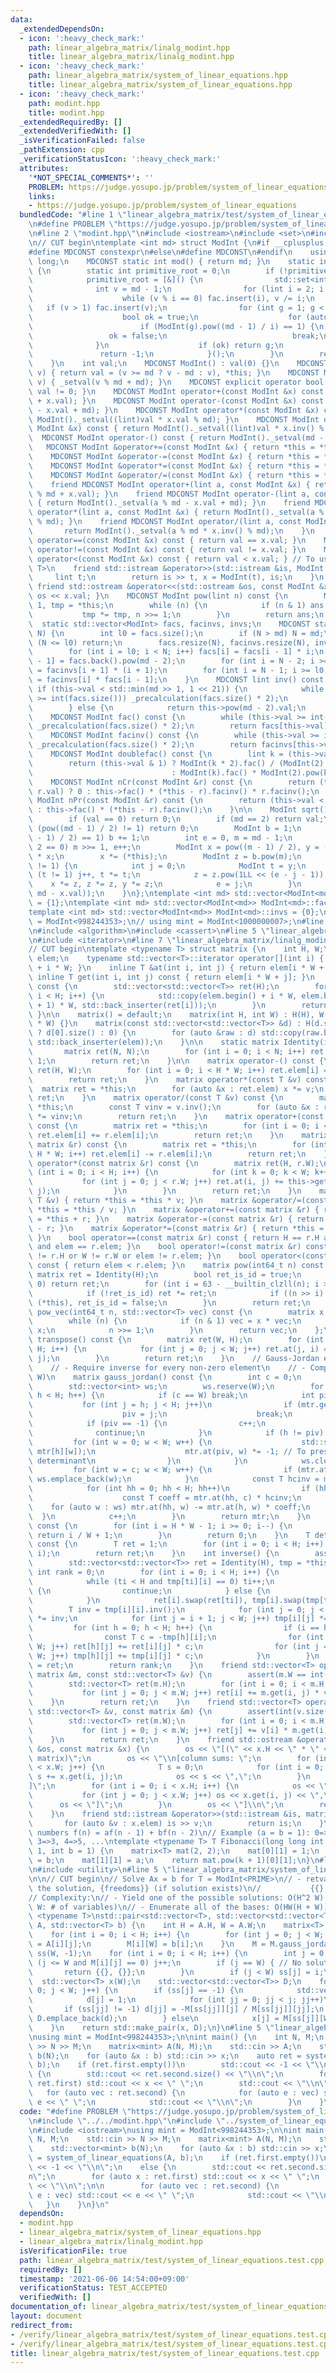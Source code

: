 ```yaml
---
data:
  _extendedDependsOn:
  - icon: ':heavy_check_mark:'
    path: linear_algebra_matrix/linalg_modint.hpp
    title: linear_algebra_matrix/linalg_modint.hpp
  - icon: ':heavy_check_mark:'
    path: linear_algebra_matrix/system_of_linear_equations.hpp
    title: linear_algebra_matrix/system_of_linear_equations.hpp
  - icon: ':heavy_check_mark:'
    path: modint.hpp
    title: modint.hpp
  _extendedRequiredBy: []
  _extendedVerifiedWith: []
  _isVerificationFailed: false
  _pathExtension: cpp
  _verificationStatusIcon: ':heavy_check_mark:'
  attributes:
    '*NOT_SPECIAL_COMMENTS*': ''
    PROBLEM: https://judge.yosupo.jp/problem/system_of_linear_equations
    links:
    - https://judge.yosupo.jp/problem/system_of_linear_equations
  bundledCode: "#line 1 \"linear_algebra_matrix/test/system_of_linear_equations.test.cpp\"\
    \n#define PROBLEM \"https://judge.yosupo.jp/problem/system_of_linear_equations\"\
    \n#line 2 \"modint.hpp\"\n#include <iostream>\n#include <set>\n#include <vector>\n\
    \n// CUT begin\ntemplate <int md> struct ModInt {\n#if __cplusplus >= 201402L\n\
    #define MDCONST constexpr\n#else\n#define MDCONST\n#endif\n    using lint = long\
    \ long;\n    MDCONST static int mod() { return md; }\n    static int get_primitive_root()\
    \ {\n        static int primitive_root = 0;\n        if (!primitive_root) {\n\
    \            primitive_root = [&]() {\n                std::set<int> fac;\n  \
    \              int v = md - 1;\n                for (lint i = 2; i * i <= v; i++)\n\
    \                    while (v % i == 0) fac.insert(i), v /= i;\n             \
    \   if (v > 1) fac.insert(v);\n                for (int g = 1; g < md; g++) {\n\
    \                    bool ok = true;\n                    for (auto i : fac)\n\
    \                        if (ModInt(g).pow((md - 1) / i) == 1) {\n           \
    \                 ok = false;\n                            break;\n          \
    \              }\n                    if (ok) return g;\n                }\n \
    \               return -1;\n            }();\n        }\n        return primitive_root;\n\
    \    }\n    int val;\n    MDCONST ModInt() : val(0) {}\n    MDCONST ModInt &_setval(lint\
    \ v) { return val = (v >= md ? v - md : v), *this; }\n    MDCONST ModInt(lint\
    \ v) { _setval(v % md + md); }\n    MDCONST explicit operator bool() const { return\
    \ val != 0; }\n    MDCONST ModInt operator+(const ModInt &x) const { return ModInt()._setval((lint)val\
    \ + x.val); }\n    MDCONST ModInt operator-(const ModInt &x) const { return ModInt()._setval((lint)val\
    \ - x.val + md); }\n    MDCONST ModInt operator*(const ModInt &x) const { return\
    \ ModInt()._setval((lint)val * x.val % md); }\n    MDCONST ModInt operator/(const\
    \ ModInt &x) const { return ModInt()._setval((lint)val * x.inv() % md); }\n  \
    \  MDCONST ModInt operator-() const { return ModInt()._setval(md - val); }\n \
    \   MDCONST ModInt &operator+=(const ModInt &x) { return *this = *this + x; }\n\
    \    MDCONST ModInt &operator-=(const ModInt &x) { return *this = *this - x; }\n\
    \    MDCONST ModInt &operator*=(const ModInt &x) { return *this = *this * x; }\n\
    \    MDCONST ModInt &operator/=(const ModInt &x) { return *this = *this / x; }\n\
    \    friend MDCONST ModInt operator+(lint a, const ModInt &x) { return ModInt()._setval(a\
    \ % md + x.val); }\n    friend MDCONST ModInt operator-(lint a, const ModInt &x)\
    \ { return ModInt()._setval(a % md - x.val + md); }\n    friend MDCONST ModInt\
    \ operator*(lint a, const ModInt &x) { return ModInt()._setval(a % md * x.val\
    \ % md); }\n    friend MDCONST ModInt operator/(lint a, const ModInt &x) {\n \
    \       return ModInt()._setval(a % md * x.inv() % md);\n    }\n    MDCONST bool\
    \ operator==(const ModInt &x) const { return val == x.val; }\n    MDCONST bool\
    \ operator!=(const ModInt &x) const { return val != x.val; }\n    MDCONST bool\
    \ operator<(const ModInt &x) const { return val < x.val; } // To use std::map<ModInt,\
    \ T>\n    friend std::istream &operator>>(std::istream &is, ModInt &x) {\n   \
    \     lint t;\n        return is >> t, x = ModInt(t), is;\n    }\n    MDCONST\
    \ friend std::ostream &operator<<(std::ostream &os, const ModInt &x) { return\
    \ os << x.val; }\n    MDCONST ModInt pow(lint n) const {\n        ModInt ans =\
    \ 1, tmp = *this;\n        while (n) {\n            if (n & 1) ans *= tmp;\n \
    \           tmp *= tmp, n >>= 1;\n        }\n        return ans;\n    }\n\n  \
    \  static std::vector<ModInt> facs, facinvs, invs;\n    MDCONST static void _precalculation(int\
    \ N) {\n        int l0 = facs.size();\n        if (N > md) N = md;\n        if\
    \ (N <= l0) return;\n        facs.resize(N), facinvs.resize(N), invs.resize(N);\n\
    \        for (int i = l0; i < N; i++) facs[i] = facs[i - 1] * i;\n        facinvs[N\
    \ - 1] = facs.back().pow(md - 2);\n        for (int i = N - 2; i >= l0; i--) facinvs[i]\
    \ = facinvs[i + 1] * (i + 1);\n        for (int i = N - 1; i >= l0; i--) invs[i]\
    \ = facinvs[i] * facs[i - 1];\n    }\n    MDCONST lint inv() const {\n       \
    \ if (this->val < std::min(md >> 1, 1 << 21)) {\n            while (this->val\
    \ >= int(facs.size())) _precalculation(facs.size() * 2);\n            return invs[this->val].val;\n\
    \        } else {\n            return this->pow(md - 2).val;\n        }\n    }\n\
    \    MDCONST ModInt fac() const {\n        while (this->val >= int(facs.size()))\
    \ _precalculation(facs.size() * 2);\n        return facs[this->val];\n    }\n\
    \    MDCONST ModInt facinv() const {\n        while (this->val >= int(facs.size()))\
    \ _precalculation(facs.size() * 2);\n        return facinvs[this->val];\n    }\n\
    \    MDCONST ModInt doublefac() const {\n        lint k = (this->val + 1) / 2;\n\
    \        return (this->val & 1) ? ModInt(k * 2).fac() / (ModInt(2).pow(k) * ModInt(k).fac())\n\
    \                               : ModInt(k).fac() * ModInt(2).pow(k);\n    }\n\
    \    MDCONST ModInt nCr(const ModInt &r) const {\n        return (this->val <\
    \ r.val) ? 0 : this->fac() * (*this - r).facinv() * r.facinv();\n    }\n    MDCONST\
    \ ModInt nPr(const ModInt &r) const {\n        return (this->val < r.val) ? 0\
    \ : this->fac() * (*this - r).facinv();\n    }\n\n    ModInt sqrt() const {\n\
    \        if (val == 0) return 0;\n        if (md == 2) return val;\n        if\
    \ (pow((md - 1) / 2) != 1) return 0;\n        ModInt b = 1;\n        while (b.pow((md\
    \ - 1) / 2) == 1) b += 1;\n        int e = 0, m = md - 1;\n        while (m %\
    \ 2 == 0) m >>= 1, e++;\n        ModInt x = pow((m - 1) / 2), y = (*this) * x\
    \ * x;\n        x *= (*this);\n        ModInt z = b.pow(m);\n        while (y\
    \ != 1) {\n            int j = 0;\n            ModInt t = y;\n            while\
    \ (t != 1) j++, t *= t;\n            z = z.pow(1LL << (e - j - 1));\n        \
    \    x *= z, z *= z, y *= z;\n            e = j;\n        }\n        return ModInt(std::min(x.val,\
    \ md - x.val));\n    }\n};\ntemplate <int md> std::vector<ModInt<md>> ModInt<md>::facs\
    \ = {1};\ntemplate <int md> std::vector<ModInt<md>> ModInt<md>::facinvs = {1};\n\
    template <int md> std::vector<ModInt<md>> ModInt<md>::invs = {0};\n// using mint\
    \ = ModInt<998244353>;\n// using mint = ModInt<1000000007>;\n#line 2 \"linear_algebra_matrix/linalg_modint.hpp\"\
    \n#include <algorithm>\n#include <cassert>\n#line 5 \"linear_algebra_matrix/linalg_modint.hpp\"\
    \n#include <iterator>\n#line 7 \"linear_algebra_matrix/linalg_modint.hpp\"\n\n\
    // CUT begin\ntemplate <typename T> struct matrix {\n    int H, W;\n    std::vector<T>\
    \ elem;\n    typename std::vector<T>::iterator operator[](int i) { return elem.begin()\
    \ + i * W; }\n    inline T &at(int i, int j) { return elem[i * W + j]; }\n   \
    \ inline T get(int i, int j) const { return elem[i * W + j]; }\n    operator std::vector<std::vector<T>>()\
    \ const {\n        std::vector<std::vector<T>> ret(H);\n        for (int i = 0;\
    \ i < H; i++) {\n            std::copy(elem.begin() + i * W, elem.begin() + (i\
    \ + 1) * W, std::back_inserter(ret[i]));\n        }\n        return ret;\n   \
    \ }\n\n    matrix() = default;\n    matrix(int H, int W) : H(H), W(W), elem(H\
    \ * W) {}\n    matrix(const std::vector<std::vector<T>> &d) : H(d.size()), W(d.size()\
    \ ? d[0].size() : 0) {\n        for (auto &raw : d) std::copy(raw.begin(), raw.end(),\
    \ std::back_inserter(elem));\n    }\n\n    static matrix Identity(int N) {\n \
    \       matrix ret(N, N);\n        for (int i = 0; i < N; i++) ret.at(i, i) =\
    \ 1;\n        return ret;\n    }\n\n    matrix operator-() const {\n        matrix\
    \ ret(H, W);\n        for (int i = 0; i < H * W; i++) ret.elem[i] = -elem[i];\n\
    \        return ret;\n    }\n    matrix operator*(const T &v) const {\n      \
    \  matrix ret = *this;\n        for (auto &x : ret.elem) x *= v;\n        return\
    \ ret;\n    }\n    matrix operator/(const T &v) const {\n        matrix ret =\
    \ *this;\n        const T vinv = v.inv();\n        for (auto &x : ret.elem) x\
    \ *= vinv;\n        return ret;\n    }\n    matrix operator+(const matrix &r)\
    \ const {\n        matrix ret = *this;\n        for (int i = 0; i < H * W; i++)\
    \ ret.elem[i] += r.elem[i];\n        return ret;\n    }\n    matrix operator-(const\
    \ matrix &r) const {\n        matrix ret = *this;\n        for (int i = 0; i <\
    \ H * W; i++) ret.elem[i] -= r.elem[i];\n        return ret;\n    }\n    matrix\
    \ operator*(const matrix &r) const {\n        matrix ret(H, r.W);\n        for\
    \ (int i = 0; i < H; i++) {\n            for (int k = 0; k < W; k++) {\n     \
    \           for (int j = 0; j < r.W; j++) ret.at(i, j) += this->get(i, k) * r.get(k,\
    \ j);\n            }\n        }\n        return ret;\n    }\n    matrix &operator*=(const\
    \ T &v) { return *this = *this * v; }\n    matrix &operator/=(const T &v) { return\
    \ *this = *this / v; }\n    matrix &operator+=(const matrix &r) { return *this\
    \ = *this + r; }\n    matrix &operator-=(const matrix &r) { return *this = *this\
    \ - r; }\n    matrix &operator*=(const matrix &r) { return *this = *this * r;\
    \ }\n    bool operator==(const matrix &r) const { return H == r.H and W == r.W\
    \ and elem == r.elem; }\n    bool operator!=(const matrix &r) const { return H\
    \ != r.H or W != r.W or elem != r.elem; }\n    bool operator<(const matrix &r)\
    \ const { return elem < r.elem; }\n    matrix pow(int64_t n) const {\n       \
    \ matrix ret = Identity(H);\n        bool ret_is_id = true;\n        if (n ==\
    \ 0) return ret;\n        for (int i = 63 - __builtin_clzll(n); i >= 0; i--) {\n\
    \            if (!ret_is_id) ret *= ret;\n            if ((n >> i) & 1) ret *=\
    \ (*this), ret_is_id = false;\n        }\n        return ret;\n    }\n    std::vector<T>\
    \ pow_vec(int64_t n, std::vector<T> vec) const {\n        matrix x = *this;\n\
    \        while (n) {\n            if (n & 1) vec = x * vec;\n            x *=\
    \ x;\n            n >>= 1;\n        }\n        return vec;\n    };\n    matrix\
    \ transpose() const {\n        matrix ret(W, H);\n        for (int i = 0; i <\
    \ H; i++) {\n            for (int j = 0; j < W; j++) ret.at(j, i) = this->get(i,\
    \ j);\n        }\n        return ret;\n    }\n    // Gauss-Jordan elimination\n\
    \    // - Require inverse for every non-zero element\n    // - Complexity: O(H^2\
    \ W)\n    matrix gauss_jordan() const {\n        int c = 0;\n        matrix mtr(*this);\n\
    \        std::vector<int> ws;\n        ws.reserve(W);\n        for (int h = 0;\
    \ h < H; h++) {\n            if (c == W) break;\n            int piv = -1;\n \
    \           for (int j = h; j < H; j++)\n                if (mtr.get(j, c)) {\n\
    \                    piv = j;\n                    break;\n                }\n\
    \            if (piv == -1) {\n                c++;\n                h--;\n  \
    \              continue;\n            }\n            if (h != piv) {\n       \
    \         for (int w = 0; w < W; w++) {\n                    std::swap(mtr[piv][w],\
    \ mtr[h][w]);\n                    mtr.at(piv, w) *= -1; // To preserve sign of\
    \ determinant\n                }\n            }\n            ws.clear();\n   \
    \         for (int w = c; w < W; w++) {\n                if (mtr.at(h, w) != 0)\
    \ ws.emplace_back(w);\n            }\n            const T hcinv = mtr.at(h, c).inv();\n\
    \            for (int hh = 0; hh < H; hh++)\n                if (hh != h) {\n\
    \                    const T coeff = mtr.at(hh, c) * hcinv;\n                \
    \    for (auto w : ws) mtr.at(hh, w) -= mtr.at(h, w) * coeff;\n              \
    \  }\n            c++;\n        }\n        return mtr;\n    }\n    int rank_of_gauss_jordan()\
    \ const {\n        for (int i = H * W - 1; i >= 0; i--) {\n            if (elem[i])\
    \ return i / W + 1;\n        }\n        return 0;\n    }\n    T determinant_of_upper_triangle()\
    \ const {\n        T ret = 1;\n        for (int i = 0; i < H; i++) ret *= get(i,\
    \ i);\n        return ret;\n    }\n    int inverse() {\n        assert(H == W);\n\
    \        std::vector<std::vector<T>> ret = Identity(H), tmp = *this;\n       \
    \ int rank = 0;\n        for (int i = 0; i < H; i++) {\n            int ti = i;\n\
    \            while (ti < H and tmp[ti][i] == 0) ti++;\n            if (ti == H)\
    \ {\n                continue;\n            } else {\n                rank++;\n\
    \            }\n            ret[i].swap(ret[ti]), tmp[i].swap(tmp[ti]);\n    \
    \        T inv = tmp[i][i].inv();\n            for (int j = 0; j < W; j++) ret[i][j]\
    \ *= inv;\n            for (int j = i + 1; j < W; j++) tmp[i][j] *= inv;\n   \
    \         for (int h = 0; h < H; h++) {\n                if (i == h) continue;\n\
    \                const T c = -tmp[h][i];\n                for (int j = 0; j <\
    \ W; j++) ret[h][j] += ret[i][j] * c;\n                for (int j = i + 1; j <\
    \ W; j++) tmp[h][j] += tmp[i][j] * c;\n            }\n        }\n        *this\
    \ = ret;\n        return rank;\n    }\n    friend std::vector<T> operator*(const\
    \ matrix &m, const std::vector<T> &v) {\n        assert(m.W == int(v.size()));\n\
    \        std::vector<T> ret(m.H);\n        for (int i = 0; i < m.H; i++) {\n \
    \           for (int j = 0; j < m.W; j++) ret[i] += m.get(i, j) * v[j];\n    \
    \    }\n        return ret;\n    }\n    friend std::vector<T> operator*(const\
    \ std::vector<T> &v, const matrix &m) {\n        assert(int(v.size()) == m.H);\n\
    \        std::vector<T> ret(m.W);\n        for (int i = 0; i < m.H; i++) {\n \
    \           for (int j = 0; j < m.W; j++) ret[j] += v[i] * m.get(i, j);\n    \
    \    }\n        return ret;\n    }\n    friend std::ostream &operator<<(std::ostream\
    \ &os, const matrix &x) {\n        os << \"[(\" << x.H << \" * \" << x.W << \"\
    \ matrix)\";\n        os << \"\\n[column sums: \";\n        for (int j = 0; j\
    \ < x.W; j++) {\n            T s = 0;\n            for (int i = 0; i < x.H; i++)\
    \ s += x.get(i, j);\n            os << s << \",\";\n        }\n        os << \"\
    ]\";\n        for (int i = 0; i < x.H; i++) {\n            os << \"\\n[\";\n \
    \           for (int j = 0; j < x.W; j++) os << x.get(i, j) << \",\";\n      \
    \      os << \"]\";\n        }\n        os << \"]\\n\";\n        return os;\n\
    \    }\n    friend std::istream &operator>>(std::istream &is, matrix &x) {\n \
    \       for (auto &v : x.elem) is >> v;\n        return is;\n    }\n};\n// Fibonacci\
    \ numbers f(n) = af(n - 1) + bf(n - 2)\n// Example (a = b = 1): 0=>1, 1=>1, 2=>2,\
    \ 3=>3, 4=>5, ...\ntemplate <typename T> T Fibonacci(long long int k, int a =\
    \ 1, int b = 1) {\n    matrix<T> mat(2, 2);\n    mat[0][1] = 1;\n    mat[1][0]\
    \ = b;\n    mat[1][1] = a;\n    return mat.pow(k + 1)[0][1];\n}\n#line 3 \"linear_algebra_matrix/system_of_linear_equations.hpp\"\
    \n#include <utility>\n#line 5 \"linear_algebra_matrix/system_of_linear_equations.hpp\"\
    \n\n// CUT begin\n// Solve Ax = b for T = ModInt<PRIME>\n// - retval: {one of\
    \ the solution, {freedoms}} (if solution exists)\n//           {{}, {}} (otherwise)\n\
    // Complexity:\n// - Yield one of the possible solutions: O(H^2 W) (H: # of eqs.,\
    \ W: # of variables)\n// - Enumerate all of the bases: O(HW(H + W))\ntemplate\
    \ <typename T>\nstd::pair<std::vector<T>, std::vector<std::vector<T>>> system_of_linear_equations(matrix<T>\
    \ A, std::vector<T> b) {\n    int H = A.H, W = A.W;\n    matrix<T> M(H, W + 1);\n\
    \    for (int i = 0; i < H; i++) {\n        for (int j = 0; j < W; j++) M[i][j]\
    \ = A[i][j];\n        M[i][W] = b[i];\n    }\n    M = M.gauss_jordan();\n    std::vector<int>\
    \ ss(W, -1);\n    for (int i = 0; i < H; i++) {\n        int j = 0;\n        while\
    \ (j <= W and M[i][j] == 0) j++;\n        if (j == W) { // No solution\n     \
    \       return {{}, {}};\n        }\n        if (j < W) ss[j] = i;\n    }\n  \
    \  std::vector<T> x(W);\n    std::vector<std::vector<T>> D;\n    for (int j =\
    \ 0; j < W; j++) {\n        if (ss[j] == -1) {\n            std::vector<T> d(W);\n\
    \            d[j] = 1;\n            for (int jj = 0; jj < j; jj++)\n         \
    \       if (ss[jj] != -1) d[jj] = -M[ss[jj]][j] / M[ss[jj]][jj];\n           \
    \ D.emplace_back(d);\n        } else\n            x[j] = M[ss[j]][W] / M[ss[j]][j];\n\
    \    }\n    return std::make_pair(x, D);\n}\n#line 5 \"linear_algebra_matrix/test/system_of_linear_equations.test.cpp\"\
    \nusing mint = ModInt<998244353>;\n\nint main() {\n    int N, M;\n    std::cin\
    \ >> N >> M;\n    matrix<mint> A(N, M);\n    std::cin >> A;\n    std::vector<mint>\
    \ b(N);\n    for (auto &x : b) std::cin >> x;\n    auto ret = system_of_linear_equations(A,\
    \ b);\n    if (ret.first.empty())\n        std::cout << -1 << \"\\n\";\n    else\
    \ {\n        std::cout << ret.second.size() << \"\\n\";\n        for (auto x :\
    \ ret.first) std::cout << x << \" \";\n        std::cout << \"\\n\";\n\n     \
    \   for (auto vec : ret.second) {\n            for (auto e : vec) std::cout <<\
    \ e << \" \";\n            std::cout << \"\\n\";\n        }\n    }\n}\n"
  code: "#define PROBLEM \"https://judge.yosupo.jp/problem/system_of_linear_equations\"\
    \n#include \"../../modint.hpp\"\n#include \"../system_of_linear_equations.hpp\"\
    \n#include <iostream>\nusing mint = ModInt<998244353>;\n\nint main() {\n    int\
    \ N, M;\n    std::cin >> N >> M;\n    matrix<mint> A(N, M);\n    std::cin >> A;\n\
    \    std::vector<mint> b(N);\n    for (auto &x : b) std::cin >> x;\n    auto ret\
    \ = system_of_linear_equations(A, b);\n    if (ret.first.empty())\n        std::cout\
    \ << -1 << \"\\n\";\n    else {\n        std::cout << ret.second.size() << \"\\\
    n\";\n        for (auto x : ret.first) std::cout << x << \" \";\n        std::cout\
    \ << \"\\n\";\n\n        for (auto vec : ret.second) {\n            for (auto\
    \ e : vec) std::cout << e << \" \";\n            std::cout << \"\\n\";\n     \
    \   }\n    }\n}\n"
  dependsOn:
  - modint.hpp
  - linear_algebra_matrix/system_of_linear_equations.hpp
  - linear_algebra_matrix/linalg_modint.hpp
  isVerificationFile: true
  path: linear_algebra_matrix/test/system_of_linear_equations.test.cpp
  requiredBy: []
  timestamp: '2021-06-06 14:54:00+09:00'
  verificationStatus: TEST_ACCEPTED
  verifiedWith: []
documentation_of: linear_algebra_matrix/test/system_of_linear_equations.test.cpp
layout: document
redirect_from:
- /verify/linear_algebra_matrix/test/system_of_linear_equations.test.cpp
- /verify/linear_algebra_matrix/test/system_of_linear_equations.test.cpp.html
title: linear_algebra_matrix/test/system_of_linear_equations.test.cpp
---
```

